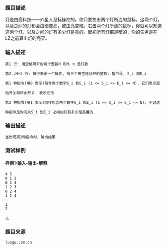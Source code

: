 ### 题目描述

灯是由高科技——外星人鼠标操控的。你只要左击两个灯所连的鼠标，这两个灯，以及之间的灯都会由暗变亮，或由亮变暗。右击两个灯所连的鼠标，你就可以知道这两个灯，以及之间的灯有多少灯是亮的。起初所有灯都是暗的，你的任务是在LZ之前算出灯的亮灭。



### 输入描述

```
第1 行: 用空格隔开的两个整数N 和M，n 是灯数

第2..M+1 行: 每行表示一个操作, 有三个用空格分开的整数: 指令号, S_i 和E_i

第1 种指令(用0 表示)包含两个数字S_i 和E_i (1 <= S_i <= E_i <= N), 它们表示起

始开关和终止开关. 表示左击

第2 种指令(用1 表示)同样包含两个数字S_i 和E_i (1 <= S_i <= E_i <= N), 不过这

种指令是询问从S_i 到E_i 之间的灯有多少是亮着的.
```
### 输出描述

```
当出现第2种指令时，输出结果
```

### 测试样例
#### 样例1:输入-输出-解释

```
4 5
0 1 2
0 2 4
1 2 3
0 2 4
1 1 4
```
```
1
2
```
```
无
```
### 题目来源  
`luogu.com.cn`